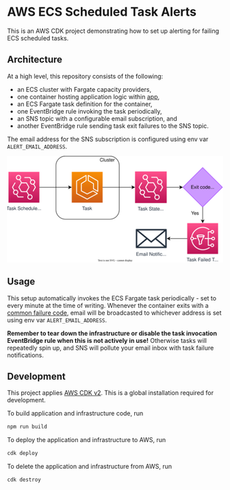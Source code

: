 # AWS ECS Scheduled Task Alerts

This is an AWS CDK project demonstrating how to set up alerting for failing ECS scheduled tasks.

## Architecture

At a high level, this repository consists of the following:

* an ECS cluster with Fargate capacity providers,
* one container hosting application logic within [app](./app),
* an ECS Fargate task definition for the container,
* one EventBridge rule invoking the task periodically,
* an SNS topic with a configurable email subscription, and
* another EventBridge rule sending task exit failures to the SNS topic.

The email address for the SNS subscription is configured using env var `ALERT_EMAIL_ADDRESS`.

![Architecture Diagram](docs/architecture_diagram.svg)

## Usage

This setup automatically invokes the ECS Fargate task periodically - set to every minute at the time of writing. Whenever the container exits with a [common failure code](https://aws.amazon.com/premiumsupport/knowledge-center/ecs-task-stopped/), email will be broadcasted to whichever address is set using env var `ALERT_EMAIL_ADDRESS`.

**Remember to tear down the infrastructure or disable the task invocation EventBridge rule when this is not actively in use!** Otherwise tasks will repeatedly spin up, and SNS will pollute your email inbox with task failure notifications.

## Development

This project applies [AWS CDK v2](https://docs.aws.amazon.com/cdk/v2/guide/home.html). This is a global installation required for development.

To build application and infrastructure code, run

```sh
npm run build
```

To deploy the application and infrastructure to AWS, run

```sh
cdk deploy
```

To delete the application and infrastructure from AWS, run

```sh
cdk destroy
```
